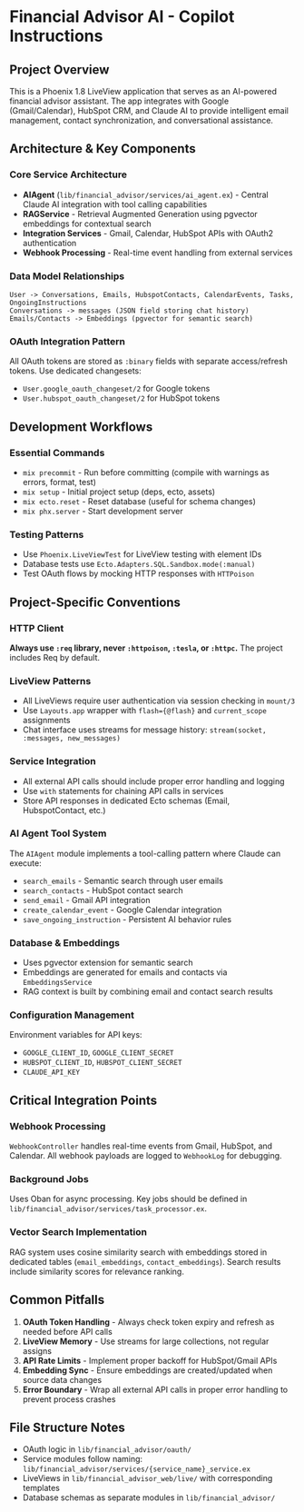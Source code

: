 # Financial Advisor AI - Copilot Instructions

## Project Overview
This is a Phoenix 1.8 LiveView application that serves as an AI-powered financial advisor assistant. The app integrates with Google (Gmail/Calendar), HubSpot CRM, and Claude AI to provide intelligent email management, contact synchronization, and conversational assistance.

## Architecture & Key Components

### Core Service Architecture
- **AIAgent** (`lib/financial_advisor/services/ai_agent.ex`) - Central Claude AI integration with tool calling capabilities
- **RAGService** - Retrieval Augmented Generation using pgvector embeddings for contextual search
- **Integration Services** - Gmail, Calendar, HubSpot APIs with OAuth2 authentication
- **Webhook Processing** - Real-time event handling from external services

### Data Model Relationships
```
User -> Conversations, Emails, HubspotContacts, CalendarEvents, Tasks, OngoingInstructions
Conversations -> messages (JSON field storing chat history)
Emails/Contacts -> Embeddings (pgvector for semantic search)
```

### OAuth Integration Pattern
All OAuth tokens are stored as `:binary` fields with separate access/refresh tokens. Use dedicated changesets:
- `User.google_oauth_changeset/2` for Google tokens
- `User.hubspot_oauth_changeset/2` for HubSpot tokens

## Development Workflows

### Essential Commands
- `mix precommit` - Run before committing (compile with warnings as errors, format, test)
- `mix setup` - Initial project setup (deps, ecto, assets)
- `mix ecto.reset` - Reset database (useful for schema changes)
- `mix phx.server` - Start development server

### Testing Patterns
- Use `Phoenix.LiveViewTest` for LiveView testing with element IDs
- Database tests use `Ecto.Adapters.SQL.Sandbox.mode(:manual)`
- Test OAuth flows by mocking HTTP responses with `HTTPoison`

## Project-Specific Conventions

### HTTP Client
**Always use `:req` library, never `:httpoison`, `:tesla`, or `:httpc`.** The project includes Req by default.

### LiveView Patterns
- All LiveViews require user authentication via session checking in `mount/3`
- Use `Layouts.app` wrapper with `flash={@flash}` and `current_scope` assignments
- Chat interface uses streams for message history: `stream(socket, :messages, new_messages)`

### Service Integration
- All external API calls should include proper error handling and logging
- Use `with` statements for chaining API calls in services
- Store API responses in dedicated Ecto schemas (Email, HubspotContact, etc.)

### AI Agent Tool System
The `AIAgent` module implements a tool-calling pattern where Claude can execute:
- `search_emails` - Semantic search through user emails
- `search_contacts` - HubSpot contact search
- `send_email` - Gmail API integration
- `create_calendar_event` - Google Calendar integration
- `save_ongoing_instruction` - Persistent AI behavior rules

### Database & Embeddings
- Uses pgvector extension for semantic search
- Embeddings are generated for emails and contacts via `EmbeddingsService`
- RAG context is built by combining email and contact search results

### Configuration Management
Environment variables for API keys:
- `GOOGLE_CLIENT_ID`, `GOOGLE_CLIENT_SECRET`
- `HUBSPOT_CLIENT_ID`, `HUBSPOT_CLIENT_SECRET`  
- `CLAUDE_API_KEY`

## Critical Integration Points

### Webhook Processing
`WebhookController` handles real-time events from Gmail, HubSpot, and Calendar. All webhook payloads are logged to `WebhookLog` for debugging.

### Background Jobs
Uses Oban for async processing. Key jobs should be defined in `lib/financial_advisor/services/task_processor.ex`.

### Vector Search Implementation
RAG system uses cosine similarity search with embeddings stored in dedicated tables (`email_embeddings`, `contact_embeddings`). Search results include similarity scores for relevance ranking.

## Common Pitfalls

1. **OAuth Token Handling** - Always check token expiry and refresh as needed before API calls
2. **LiveView Memory** - Use streams for large collections, not regular assigns
3. **API Rate Limits** - Implement proper backoff for HubSpot/Gmail APIs
4. **Embedding Sync** - Ensure embeddings are created/updated when source data changes
5. **Error Boundary** - Wrap all external API calls in proper error handling to prevent process crashes

## File Structure Notes
- OAuth logic in `lib/financial_advisor/oauth/`
- Service modules follow naming: `lib/financial_advisor/services/{service_name}_service.ex`
- LiveViews in `lib/financial_advisor_web/live/` with corresponding templates
- Database schemas as separate modules in `lib/financial_advisor/`